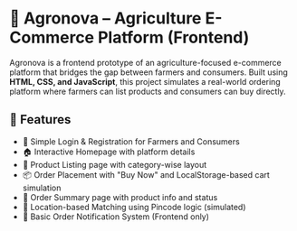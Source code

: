 # 🌾 Agronova – Agriculture E-Commerce Platform (Frontend)

Agronova is a frontend prototype of an agriculture-focused e-commerce platform that bridges the gap between farmers and consumers. 
Built using **HTML, CSS, and JavaScript**, this project simulates a real-world ordering platform where farmers can list products and consumers can buy directly.

## 📌 Features
- 🔐 Simple Login & Registration for Farmers and Consumers
- 🏠 Interactive Homepage with platform details
- 🛒 Product Listing page with category-wise layout
- 📦 Order Placement with "Buy Now" and LocalStorage-based cart simulation
- 📄 Order Summary page with product info and status
- 📍 Location-based Matching using Pincode logic (simulated)
- 🔔 Basic Order Notification System (Frontend only)
